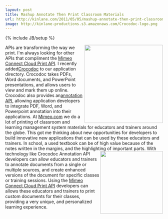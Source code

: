 ```yaml
---
layout: post
title: Mashup Annotate Then Print Classroom Materials
url: http://kinlane.com/2011/05/05/mashup-annotate-then-print-classroom-materials/
image: http://kinlane-productions.s3.amazonaws.com/Crocodoc-logo.png
---
```

{% include JB/setup %}
<p>
     <img class="c1" src="http://kinlane-productions.s3.amazonaws.com/Crocodoc-logo.png" alt="" width="250" align="right" />APIs are transforming the way we print. I'm always looking for other APIs that compliment the <a title="Mimeo Connect Cloud Print API" href="http://developer.mimeo.com">Mimeo Connect Cloud Print API</a>. I recently added<a title="Crocodoc" href="http://www.crocodoc.com/">Crocodoc</a> to our application directory. Crocodoc takes PDFs, Word documents, and PowerPoint presentations, and allows users to view and mark them up online. Crocodoc also provides an<a title="web-based annotation APIs" href="http://crocodoc.com/api/">annotation API</a>, allowing application developers to integrate PDF, Word, and Powerpoint annotation into their applications. At <a title="Mimeo.com" href="http://www.Mimeo.com">Mimeo.com</a> we do a lot of printing of classroom and learning management system materials for educators and trainers around the globe. This got me thinking about new opportunities for developers to build innovative new applications that can be used by these educators and trainers. In school, a used textbook can be of high value because of the notes written in the margins, and the highlighting of important parts.<img class="c1" src="http://kinlane-productions.s3.amazonaws.com/mimeo/mimeo_connect_logo.jpg" alt="" width="200" align="right" /> With technology like Crocodoc Annotation API developers can allow educators and trainers to annotate documents from a single or multiple sources, and create enhanced versions of the document for specific classes or training sessions. Using the <a title="Mimeo Connect Cloud Print API" href="http://developer.mimeo.com">Mimeo Connect Cloud Print API</a> developers can allows these educators and trainers to print custom documents for their classes, providing a very unique, and personalized learning experience.
</p>